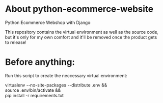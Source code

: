 # About python-ecommerce-website

Python Ecommerce Webshop with Django

This repository contains the virtual environment as well as the source code, but it's only for my own comfort and it'll be removed once the product gets to release!

# Before anything:

Run this script to create the neccessary virtual environment: 

virtualenv --no-site-packages --distribute .env &&\
    source .env/bin/activate &&\
    pip install -r requirements.txt


